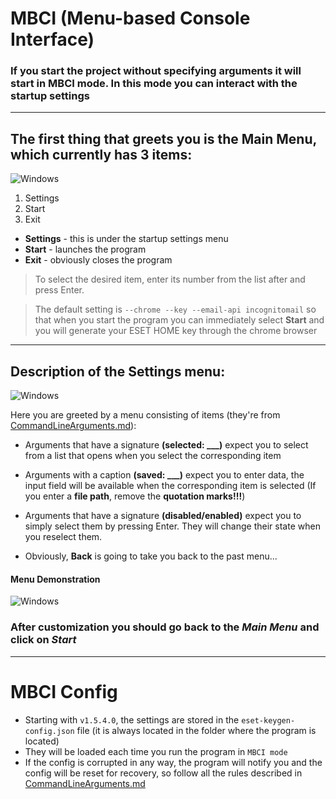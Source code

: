 # MBCI (Menu-based Сonsole Interface)

### If you start the project without specifying arguments it will start in MBCI mode. In this mode you can interact with the startup settings

---

## The first thing that greets you is the Main Menu, which currently has 3 items:

![Windows](https://github.com/rzc0d3r/ESET-KeyGen/blob/main/img/main_menu.png)

1. Settings
2. Start
3. Exit

* **Settings** - this is under the startup settings menu
* **Start** - launches the program 
* **Exit** - obviously closes the program

> To select the desired item, enter its number from the list after and press Enter.

> The default setting is ```--chrome --key --email-api incognitomail``` so that when you start the program you can immediately select **Start** and you will generate your ESET HOME key through the chrome browser

---

## Description of the Settings menu:

![Windows](https://github.com/rzc0d3r/ESET-KeyGen/blob/main/img/default_settings_menu.png)

Here you are greeted by a menu consisting of items (they're from [CommandLineArguments.md](https://github.com/rzc0d3r/ESET-KeyGen/blob/main/wiki/CommandLineArguments.md)):

* Arguments that have a signature **(selected: ___)** expect you to select from a list that opens when you select the corresponding item
* Arguments with a caption **(saved: ___)** expect you to enter data, the input field will be available when the corresponding item is selected (If you enter a **file path**, remove the **quotation marks!!!**)
* Arguments that have a signature **(disabled/enabled)** expect you to simply select them by pressing Enter. They will change their state when you reselect them.

* Obviously, **Back** is going to take you back to the past menu...

#### Menu Demonstration

![Windows](https://github.com/rzc0d3r/ESET-KeyGen/blob/main/img/custom_settings_menu.png)

### After customization you should go back to the _Main Menu_ and click on _Start_

---

# MBCI Config

* Starting with ```v1.5.4.0```, the settings are stored in the ```eset-keygen-config.json``` file (it is always located in the folder where the program is located)
* They will be loaded each time you run the program in ```MBCI mode```
* If the config is corrupted in any way, the program will notify you and the config will be reset for recovery, so follow all the rules described in [CommandLineArguments.md](https://github.com/rzc0d3r/ESET-KeyGen/blob/main/wiki/CommandLineArguments.md)